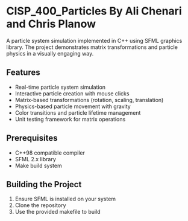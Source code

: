# CISP_400_Particles By Ali Chenari and Chris Planow

A particle system simulation implemented in C++ using SFML graphics library. The project demonstrates matrix transformations and particle physics in a visually engaging way.

## Features

- Real-time particle system simulation
- Interactive particle creation with mouse clicks
- Matrix-based transformations (rotation, scaling, translation)
- Physics-based particle movement with gravity
- Color transitions and particle lifetime management
- Unit testing framework for matrix operations

## Prerequisites

- C++98 compatible compiler
- SFML 2.x library
- Make build system

## Building the Project

1. Ensure SFML is installed on your system
2. Clone the repository
3. Use the provided makefile to build
